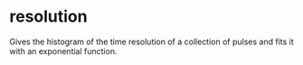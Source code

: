 # resolution
Gives the histogram of the time resolution of a collection of pulses and fits it with an exponential function. 
